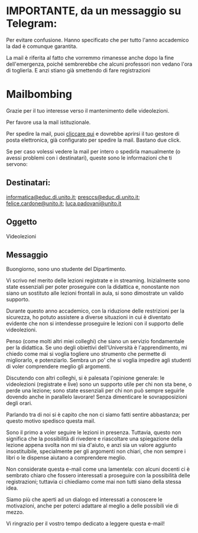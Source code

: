 # IMPORTANTE, da un messaggio su Telegram:

Per evitare confusione.
Hanno specificato che per tutto l'anno accademico la dad è comunque garantita.

La mail è riferita al fatto che vorremmo rimanesse anche dopo la fine dell'emergenza, poiché sembrerebbe che alcuni professori non vedano l'ora di toglierla. E anzi stiano già smettendo di fare registrazioni

# Mailbombing

Grazie per il tuo interesse verso il mantenimento delle videolezioni.

Per favore usa la mail istituzionale.

Per spedire la mail, puoi [cliccare qui]( mailto:informatica@educ.di.unito.it,presccs@educ.di.unito.it,felice.cardone@unito.it,luca.padovani@unito.it?subject=Videolezioni&body=Buongiorno%2C%0D%0Asono%20uno%20studente%20del%20Dipartimento.%0D%0A%0D%0AVi%20scrivo%20nel%20merito%20delle%20lezioni%20registrate%20e%20in%20streaming.%0D%0AInizialmente%20sono%20state%20essenziali%20per%20poter%20proseguire%20con%20la%20didattica%20e%2C%20nonostante%20non%20siano%20un%20sostituto%20alle%20lezioni%20frontali%20in%20aula%2C%20si%20sono%20dimostrate%20un%20valido%20supporto.%0D%0A%0D%0ADurante%20questo%20anno%20accademico%2C%20con%20la%20riduzione%20delle%20restrizioni%20per%20la%20sicurezza%2C%20ho%20potuto%20assistere%20a%20diverse%20situazioni%20in%20cui%20%C3%A8%20diventato%20evidente%20che%20non%20si%20intendesse%20proseguire%20le%20lezioni%20con%20il%20supporto%20delle%20videolezioni.%0D%0A%0D%0APenso%20(come%20molti%20altri%20miei%20colleghi)%20che%20siano%20un%20servizio%20fondamentale%20per%20la%20didattica.%0D%0ASe%20uno%20degli%20obiettivi%20dell'Universit%C3%A0%20%C3%A8%20l'apprendimento%2C%20mi%20chiedo%20come%20mai%20si%20voglia%20togliere%20uno%20strumento%20che%20permette%20di%20migliorarlo%2C%20e%20potenziarlo.%20Sembra%20un%20po'%20che%20si%20voglia%20impedire%20agli%20studenti%20di%20voler%20comprendere%20meglio%20gli%20argomenti.%0D%0A%0D%0ADiscutendo%20con%20altri%20colleghi%2C%20si%20%C3%A8%20palesata%20l'opinione%20generale%3A%20le%20videolezioni%20(registrate%20e%20live)%20sono%20un%20supporto%20utile%20per%20chi%20non%20sta%20bene%2C%20o%20perde%20una%20lezione%3B%20sono%20state%20essenziali%20per%20chi%20non%20pu%C3%B2%20sempre%20seguirle%20dovendo%20anche%20in%20parallelo%20lavorare!%20Senza%20dimenticare%20le%20sovrapposizioni%20degli%20orari.%0D%0A%0D%0AParlando%20tra%20di%20noi%20si%20%C3%A8%20capito%20che%20non%20ci%20siamo%20fatti%20sentire%20abbastanza%3B%20per%20questo%20motivo%20spedisco%20questa%20mail.%0D%0A%0D%0ASono%20il%20primo%20a%20voler%20seguire%20le%20lezioni%20in%20presenza.%0D%0ATuttavia%2C%20questo%20non%20significa%20che%20la%20possibilit%C3%A0%20di%20rivedere%20e%20riascoltare%20una%20spiegazione%20della%20lezione%20appena%20svolta%20non%20mi%20sia%20d'aiuto%2C%20e%20anzi%20sia%20un%20valore%20aggiunto%20insostituibile%2C%20specialmente%20per%20gli%20argomenti%20non%20chiari%2C%20che%20non%20sempre%20i%20libri%20o%20le%20dispense%20aiutano%20a%20comprendere%20meglio.%0D%0A%0D%0ANon%20considerate%20questa%20e-mail%20come%20una%20lamentela%3A%20con%20alcuni%20docenti%20ci%20%C3%A8%20sembrato%20chiaro%20che%20fossero%20interessati%20a%20proseguire%20con%20la%20possibilit%C3%A0%20delle%20registrazioni%3B%20tuttavia%20ci%20chiediamo%20come%20mai%20non%20tutti%20siano%20della%20stessa%20idea.%0D%0A%0D%0ASiamo%20pi%C3%B9%20che%20aperti%20ad%20un%20dialogo%20ed%20interessati%20a%20conoscere%20le%20motivazioni%2C%20anche%20per%20poterci%20adattare%20al%20meglio%20a%20delle%20possibili%20vie%20di%20mezzo.%0D%0A%0D%0AVi%20ringrazio%20per%20il%20vostro%20tempo%20dedicato%20a%20leggere%20questa%20e-mail! ) e dovrebbe aprirsi il tuo gestore di posta elettronica, già configurato per spedire la mail. Bastano due click.

Se per caso volessi vedere la mail per intero o spedirla manualmente (o avessi problemi con i destinatari), queste sono le informazioni che ti servono:

## Destinatari:

informatica@educ.di.unito.it; presccs@educ.di.unito.it; felice.cardone@unito.it; luca.padovani@unito.it

## Oggetto

Videolezioni

## Messaggio

Buongiorno,
sono uno studente del Dipartimento.

Vi scrivo nel merito delle lezioni registrate e in streaming.
Inizialmente sono state essenziali per poter proseguire con la didattica e, nonostante non siano un sostituto alle lezioni frontali in aula, si sono dimostrate un valido supporto.

Durante questo anno accademico, con la riduzione delle restrizioni per la sicurezza, ho potuto assistere a diverse situazioni in cui è diventato evidente che non si intendesse proseguire le lezioni con il supporto delle videolezioni.

Penso (come molti altri miei colleghi) che siano un servizio fondamentale per la didattica.
Se uno degli obiettivi dell'Università è l'apprendimento, mi chiedo come mai si voglia togliere uno strumento che permette di migliorarlo, e potenziarlo. Sembra un po' che si voglia impedire agli studenti di voler comprendere meglio gli argomenti.

Discutendo con altri colleghi, si è palesata l'opinione generale: le videolezioni (registrate e live) sono un supporto utile per chi non sta bene, o perde una lezione; sono state essenziali per chi non può sempre seguirle dovendo anche in parallelo lavorare! Senza dimenticare le sovrapposizioni degli orari.

Parlando tra di noi si è capito che non ci siamo fatti sentire abbastanza; per questo motivo spedisco questa mail.

Sono il primo a voler seguire le lezioni in presenza.
Tuttavia, questo non significa che la possibilità di rivedere e riascoltare una spiegazione della lezione appena svolta non mi sia d'aiuto, e anzi sia un valore aggiunto insostituibile, specialmente per gli argomenti non chiari, che non sempre i libri o le dispense aiutano a comprendere meglio.

Non considerate questa e-mail come una lamentela: con alcuni docenti ci è sembrato chiaro che fossero interessati a proseguire con la possibilità delle registrazioni; tuttavia ci chiediamo come mai non tutti siano della stessa idea. 

Siamo più che aperti ad un dialogo ed interessati a conoscere le motivazioni, anche per poterci adattare al meglio a delle possibili vie di mezzo.

Vi ringrazio per il vostro tempo dedicato a leggere questa e-mail!